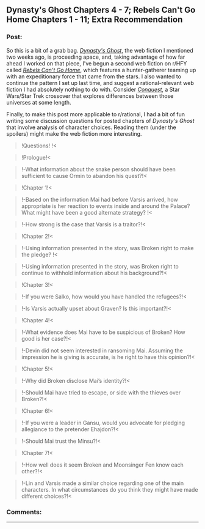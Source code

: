 ## Dynasty's Ghost Chapters 4 - 7; Rebels Can't Go Home Chapters 1 - 11; Extra Recommendation

### Post:

So this is a bit of a grab bag. [*Dynasty's Ghost*](https://www.royalroadl.com/fiction/19159/dynastys-ghost), the web fiction I mentioned two weeks ago, is proceeding apace, and, taking advantage of how far ahead I worked on that piece, I've begun a second web fiction on r/HFY called [*Rebels Can't Go Home*](https://www.reddit.com/r/HFY/comments/8yvx4a/rebels_cant_go_home/), which features a hunter-gatherer teaming up with an expeditionary force that came from the stars. I also wanted to continue the pattern I set up last time, and suggest a rational-relevant web fiction I had absolutely nothing to do with. Consider [*Conquest*](http://www.stardestroyer.net/Empire/Fanfic/Conquest/index.html), a Star Wars/Star Trek crossover that explores differences between those universes at some length.

Finally, to make this post more applicable to r/rational, I had a bit of fun writing some discussion questions for posted chapters of *Dynasty's Ghost* that involve analysis of character choices. Reading them (under the spoilers) might make the web fiction more interesting.

>!Questions! !<

>!Prologue!<

>!\-What information about the snake person should have been sufficient to cause Ormin to abandon his quest?!<

>!Chapter 1!<

>!\-Based on the information Mai had before Varsis arrived, how appropriate is her reaction to events inside and around the Palace? What might have been a good alternate strategy? !<

>!\-How strong is the case that Varsis is a traitor?!<

>!Chapter 2!<

>!\-Using information presented in the story, was Broken right to make the pledge? !<

>!\-Using information presented in the story, was Broken right to continue to withhold information about his background?!<

>!Chapter 3!<

>!\-If you were Salko, how would you have handled the refugees?!<

>!\-Is Varsis actually upset about Graven? Is this important?!<

>!Chapter 4!<

>!\-What evidence does Mai have to be suspicious of Broken? How good is her case?!<

>!\-Devin did not seem interested in ransoming Mai. Assuming the impression he is giving is accurate, is he right to have this opinion?!<

>!Chapter 5!<

>!\-Why did Broken disclose Mai’s identity?!<

>!\-Should Mai have tried to escape, or side with the thieves over Broken?!<

>!Chapter 6!<

>!\-If you were a leader in Gansu, would you advocate for pledging allegiance to the pretender Ehajdon?!<

>!\-Should Mai trust the Minsu?!<

>!Chapter 7!<

>!\-How well does it seem Broken and Moonsinger Fen know each other?!<

>!\-Lin and Varsis made a similar choice regarding one of the main characters. In what circumstances do you think they might have made different choices?!<

### Comments:

---

